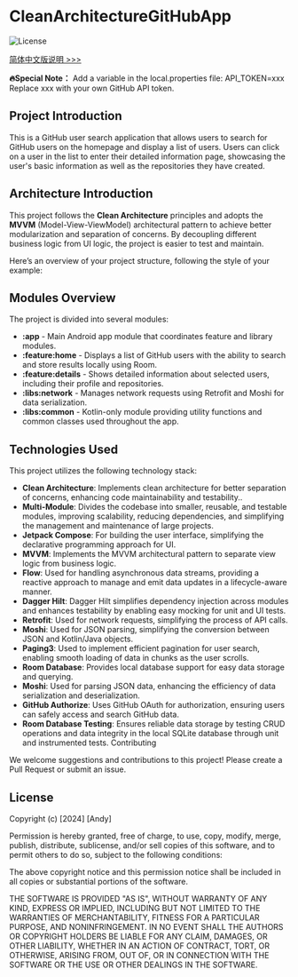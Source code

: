 # CleanArchitectureGitHubApp

![License](https://img.shields.io/badge/license-Apache%202.0-brightgreen)

[简体中文版说明 >>>](https://github.com/andyhaha/CleanArchitectureGitHubApp/blob/main/README_cn.md)

**🔥Special Note：** Add a variable in the local.properties file: API_TOKEN=xxx Replace xxx with your own GitHub API token.
## Project Introduction

This is a GitHub user search application that allows users to search for GitHub users on the homepage and display a list of users. Users can click on a user in the list to enter their detailed information page, showcasing the user's basic information as well as the repositories they have created.

## Architecture Introduction

This project follows the **Clean Architecture** principles and adopts the **MVVM** (Model-View-ViewModel) architectural pattern to achieve better modularization and separation of concerns. By decoupling different business logic from UI logic, the project is easier to test and maintain.

Here’s an overview of your project structure, following the style of your example:

## Modules Overview

The project is divided into several modules:

- **:app** - Main Android app module that coordinates feature and library modules.
- **:feature:home** - Displays a list of GitHub users with the ability to search and store results locally using Room.
- **:feature:details** - Shows detailed information about selected users, including their profile and repositories.
- **:libs:network** - Manages network requests using Retrofit and Moshi for data serialization.
- **:libs:common** - Kotlin-only module providing utility functions and common classes used throughout the app.

## Technologies Used

This project utilizes the following technology stack:

- **Clean Architecture**: Implements clean architecture for better separation of concerns, enhancing code maintainability and testability..
- **Multi-Module**: Divides the codebase into smaller, reusable, and testable modules, improving scalability, reducing dependencies, and simplifying the management and maintenance of large projects.
- **Jetpack Compose**: For building the user interface, simplifying the declarative programming approach for UI.
- **MVVM**: Implements the MVVM architectural pattern to separate view logic from business logic.
- **Flow**: Used for handling asynchronous data streams, providing a reactive approach to manage and emit data updates in a lifecycle-aware manner.
- **Dagger Hilt**: Dagger Hilt simplifies dependency injection across modules and enhances testability by enabling easy mocking for unit and UI tests.
- **Retrofit**: Used for network requests, simplifying the process of API calls.
- **Moshi**: Used for JSON parsing, simplifying the conversion between JSON and Kotlin/Java objects.
- **Paging3**: Used to implement efficient pagination for user search, enabling smooth loading of data in chunks as the user scrolls.
- **Room Database**: Provides local database support for easy data storage and querying.
- **Moshi**: Used for parsing JSON data, enhancing the efficiency of data serialization and deserialization.
- **GitHub Authorize**: Uses GitHub OAuth for authorization, ensuring users can safely access and search GitHub data.
- **Room Database Testing**: Ensures reliable data storage by testing CRUD operations and data integrity in the local SQLite database through unit and instrumented tests.
Contributing

We welcome suggestions and contributions to this project! Please create a Pull Request or submit an issue.

## License

Copyright (c) [2024] [Andy]

Permission is hereby granted, free of charge, to use, copy, modify, merge, publish, distribute, sublicense, and/or sell copies of this software, and to permit others to do so, subject to the following conditions:

The above copyright notice and this permission notice shall be included in all copies or substantial portions of the software.

THE SOFTWARE IS PROVIDED "AS IS", WITHOUT WARRANTY OF ANY KIND, EXPRESS OR IMPLIED, INCLUDING BUT NOT LIMITED TO THE WARRANTIES OF MERCHANTABILITY, FITNESS FOR A PARTICULAR PURPOSE, AND NONINFRINGEMENT. IN NO EVENT SHALL THE AUTHORS OR COPYRIGHT HOLDERS BE LIABLE FOR ANY CLAIM, DAMAGES, OR OTHER LIABILITY, WHETHER IN AN ACTION OF CONTRACT, TORT, OR OTHERWISE, ARISING FROM, OUT OF, OR IN CONNECTION WITH THE SOFTWARE OR THE USE OR OTHER DEALINGS IN THE SOFTWARE.
